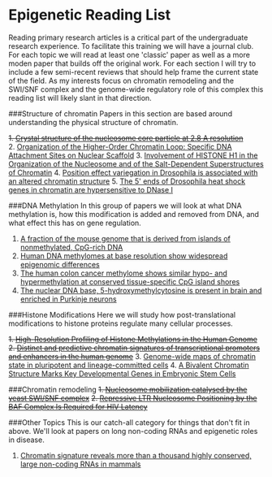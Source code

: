 Epigenetic Reading List 
============================ 
Reading primary research articles is a critical part of the undergraduate research experience. 
To facilitate this training we will have a journal club.  For each topic we will read at least
one 'classic' paper as well as a more moden paper that builds off the original work. For each
section I will try to include a few semi-recent reviews that should help frame the current 
state of the field. As my interests focus on chromatin remodeling and the SWI/SNF complex and 
the genome-wide regulatory role of this complex this reading list will likely slant in that direction. 

###Structure of chromatin
Papers in this section are based around understanding the physical structure of chromatin.

~~1. [Crystal structure of the nucleosome core particle at 2.8 A resolution](http://www.ncbi.nlm.nih.gov/pubmed/9305837)~~  
2. [Organization of the Higher-Order Chromatin Loop: Specific DNA Attachment Sites on Nuclear Scaffold](http://www.ncbi.nlm.nih.gov/pubmed/6091913)
3. [Involvement of HISTONE H1 in the Organization of the Nucleosome and of the Salt-Dependent Superstructures of Chromatin](http://www.ncbi.nlm.nih.gov/pubmed/387806)
4. [Position effect variegation in Drosophila is associated with an altered chromatin structure](http://www.ncbi.nlm.nih.gov/pubmed/7758950)
5. [The 5' ends of Drosophila heat shock genes in chromatin are hypersensitive to DNase I](http://www.ncbi.nlm.nih.gov/pubmed/6774262)
   
###DNA Methylation
In this group of papers we will look at what DNA methylation is, how this modification is
   added and removed from DNA, and what effect this has on gene regulation. 
   
1. [A fraction of the mouse genome that is derived from islands of nonmethylated, CpG-rich DNA](http://www.ncbi.nlm.nih.gov/pubmed/2981636)
2. [Human DNA methylomes at base resolution show widespread epigenomic differences](http://www.ncbi.nlm.nih.gov/pubmed/19829295)
3. [The human colon cancer methylome shows similar hypo- and hypermethylation at conserved tissue-specific CpG island shores](http://www.ncbi.nlm.nih.gov/pubmed/19151715)
4. [The nuclear DNA base, 5-hydroxymethylcytosine is present in brain and enriched in Purkinje neurons](http://www.ncbi.nlm.nih.gov/pubmed/19372393)
   
###Histone Modifications
Here we will study how post-translational modifications to histone proteins regulate many 
   cellular processes. 
   
~~1. [High-Resolution Profiling of Histone Methylations in the Human Genome](http://www.ncbi.nlm.nih.gov/pubmed/17512414)~~
~~2. [Distinct and predictive chromatin signatures of transcriptional promoters and enhancers in the human genome](http://www.ncbi.nlm.nih.gov/pubmed/17277777)~~
3. [Genome-wide maps of chromatin state in pluripotent and lineage-committed cells](http://www.ncbi.nlm.nih.gov/pubmed/17603471)
4. [A Bivalent Chromatin Structure Marks Key Developmental Genes in Embryonic Stem Cells](http://www.ncbi.nlm.nih.gov/pubmed/16630819)
   
###Chromatin remodeling
~~1. [Nucleosome mobilization catalysed by the yeast SWI/SNF complex](http://www.ncbi.nlm.nih.gov/pubmed/10466730)~~
~~2. [Repressive LTR Nucleosome Positioning by the BAF Complex Is Required for HIV Latency](http://www.ncbi.nlm.nih.gov/pubmed/22140357)~~
   
###Other Topics
This is our catch-all category for things that don't fit in above. We'll look at papers on 
   long non-coding RNAs and epigenetic roles in disease. 
   
1. [Chromatin signature reveals more than a thousand highly conserved, large non-coding RNAs in mammals](http://www.ncbi.nlm.nih.gov/pubmed/19182780)
